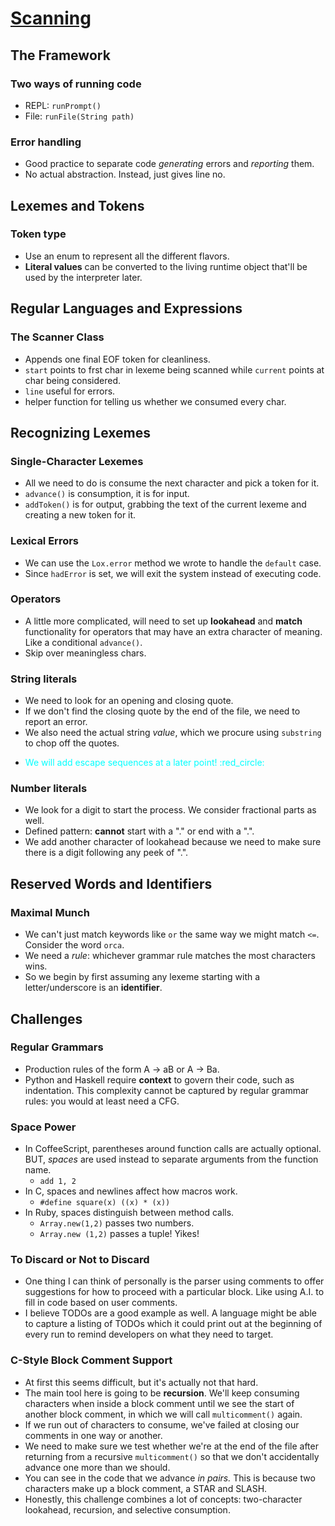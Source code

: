 # [Scanning](https://craftinginterpreters.com/scanning.html)

## The Framework
### Two ways of running code
- REPL: `runPrompt()`
- File: `runFile(String path)`
### Error handling
- Good practice to separate code *generating* errors and *reporting* them.
- No actual abstraction. Instead, just gives line no.

## Lexemes and Tokens
### Token type
- Use an enum to represent all the different flavors.
- **Literal values** can be converted to the living runtime object that'll be used by the interpreter later.

## Regular Languages and Expressions
### The Scanner Class
- Appends one final EOF token for cleanliness.
- `start` points to frst char in lexeme being scanned while `current` points at char being considered.
- `line` useful for errors.
- helper function for telling us whether we consumed every char.

## Recognizing Lexemes
### Single-Character Lexemes
- All we need to do is consume the next character and pick a token for it.
- `advance()` is consumption, it is for input.
- `addToken()` is for output, grabbing the text of the current lexeme and creating a new token for it.
### Lexical Errors
- We can use the `Lox.error` method we wrote to handle the `default` case.
- Since `hadError` is set, we will exit the system instead of executing code.
### Operators
- A little more complicated, will need to set up **lookahead** and **match** functionality for operators that may have an extra character of meaning. Like a conditional `advance()`.
- Skip over meaningless chars.
### String literals
- We need to look for an opening and closing quote.
- If we don't find the closing quote by the end of the file, we need to report an error.
- We also need the actual string *value*, which we procure using `substring` to chop off the quotes.
- <p style="color:cyan">We will add escape sequences at a later point! :red_circle: </p>
### Number literals
- We look for a digit to start the process. We consider fractional parts as well.
- Defined pattern: **cannot** start with a "." or end with a ".".
- We add another character of lookahead because we need to make sure there is a digit following any peek of ".".

## Reserved Words and Identifiers
### Maximal Munch
- We can't just match keywords like `or` the same way we might match `<=`. Consider the word `orca`.
- We need a *rule*: whichever grammar rule matches the most characters wins.
- So we begin by first assuming any lexeme starting with a letter/underscore is an **identifier**.

## Challenges
### Regular Grammars
- Production rules of the form A -> aB or A -> Ba.
- Python and Haskell require **context** to govern their code, such as indentation. This complexity cannot be captured by regular grammar rules: you would at least need a CFG.
### Space Power
- In CoffeeScript, parentheses around function calls are actually optional. BUT, *spaces* are used instead to separate arguments from the function name.
    - `add 1, 2`
- In C, spaces and newlines affect how macros work.
    - `#define square(x) ((x) * (x))`
- In Ruby, spaces distinguish between method calls.
    - `Array.new(1,2)` passes two numbers.
    - `Array.new (1,2)` passes a tuple! Yikes!
### To Discard or Not to Discard
- One thing I can think of personally is the parser using comments to offer suggestions for how to proceed with a particular block. Like using A.I. to fill in code based on user comments.
- I believe TODOs are a good example as well. A language might be able to capture a listing of TODOs which it could print out at the beginning of every run to remind developers on what they need to target.
### C-Style Block Comment Support
- At first this seems difficult, but it's actually not that hard.
- The main tool here is going to be **recursion**. We'll keep consuming characters when inside a block comment until we see the start of another block comment, in which we will call `multicomment()` again.
- If we run out of characters to consume, we've failed at closing our comments in one way or another.
- We need to make sure we test whether we're at the end of the file after returning from a recursive `multicomment()` so that we don't accidentally advance one more than we should.
- You can see in the code that we advance *in pairs.* This is because two characters make up a block comment, a STAR and SLASH.
- Honestly, this challenge combines a lot of concepts: two-character lookahead, recursion, and selective consumption.